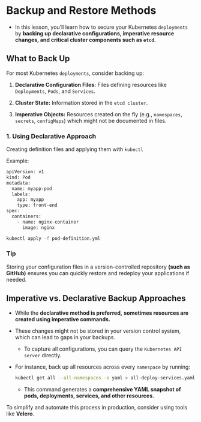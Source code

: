 # Backup and Restore Methods

-   In this lesson, you’ll learn how to secure your Kubernetes ```deployments``` by **backing up declarative configurations, imperative resource changes, and critical cluster components such as ```etcd```.**

## What to Back Up

For most Kubernetes ```deployments```, consider backing up:

1.  **Declarative Configuration Files:** Files defining resources like ```Deployments```, ```Pods```, and ```Services```.

2.  **Cluster State:** Information stored in the ```etcd cluster```.

3.  **Imperative Objects:** Resources created on the fly (e.g., ```namespaces```, ```secrets```, ```configMaps```) which might not be documented in files.


### 1. Using Declarative Approach
Creating definition files and applying them with ```kubectl```

Example:
```bash
apiVersion: v1
kind: Pod
metadata:
  name: myapp-pod
  labels:
    app: myapp
    type: front-end
spec:
  containers:
    - name: nginx-container
      image: nginx
```

```bash
kubectl apply -f pod-definition.yml
```

### Tip
Storing your configuration files in a version-controlled repository **(such as GitHub)** ensures you can quickly restore and redeploy your applications if needed.


## Imperative vs. Declarative Backup Approaches

-   While the **declarative method is preferred,** **sometimes resources are created using imperative commands.**

-   These changes might not be stored in your version control system, which can lead to gaps in your backups.

    -   To capture all configurations, you can query the ```Kubernetes API server``` directly.

- For instance, back up all resources across every      ```namespace``` by running:
  ```bash
  kubectl get all --all-namespaces -o yaml > all-deploy-services.yaml
  ```

  - This command generates a **comprehensive YAML snapshot of pods, deployments, services, and other resources.** 

To simplify and automate this process in production, consider using tools like **Velero**.